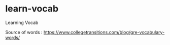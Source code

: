 # learn-vocab
Learning Vocab

Source of words : https://www.collegetransitions.com/blog/gre-vocabulary-words/